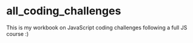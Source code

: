 # all_coding_challenges

This is my workbook on JavaScript coding challenges following a full JS course :)
